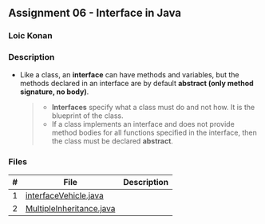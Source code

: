 ## Assignment 06 - Interface in Java 

### Loic Konan

### Description

- Like a class, an **interface** can have methods and variables, but the methods declared in an interface are by default **abstract (only method signature, no body)**.

  > - **Interfaces** specify what a class must do and not how. It is the blueprint of the class.
  > - If a class implements an interface and does not provide method bodies for all functions specified in the interface, then the class must be declared **abstract**.
  
### Files

|   #   | File                                                 | Description |
| :---: | ---------------------------------------------------- | ----------- |
|   1   | [interfaceVehicle.java](interfaceVehicle.java)       |             |
|   2   | [MultipleInheritance.java](MultipleInheritance.java) |             |
